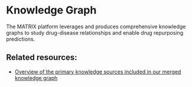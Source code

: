 # Knowledge Graph

The MATRIX platform leverages and produces comprehensive knowledge graphs to study drug-disease relationships and enable drug repurposing predictions.

## Related resources:

- [Overview of the primary knowledge sources included in our merged knowledge graph](../../releases/primary_knowledge_sources.md) 
